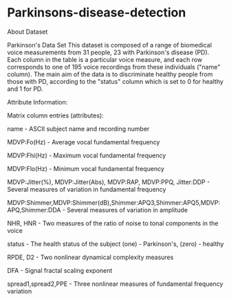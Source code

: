 # Parkinsons-disease-detection

About Dataset

Parkinson's Data Set
This dataset is composed of a range of biomedical voice measurements from 31 people, 23 with Parkinson's disease (PD). Each column in the table is a particular voice measure, and each row corresponds to one of 195 voice recordings from these individuals ("name" column). The main aim of the data is to discriminate healthy people from those with PD, according to the "status" column which is set to 0 for healthy and 1 for PD.

Attribute Information:

Matrix column entries (attributes):

name - ASCII subject name and recording number

MDVP:Fo(Hz) - Average vocal fundamental frequency

MDVP:Fhi(Hz) - Maximum vocal fundamental frequency

MDVP:Flo(Hz) - Minimum vocal fundamental frequency

MDVP:Jitter(%), MDVP:Jitter(Abs), MDVP:RAP, MDVP:PPQ, Jitter:DDP - Several measures of variation in fundamental frequency

MDVP:Shimmer,MDVP:Shimmer(dB),Shimmer:APQ3,Shimmer:APQ5,MDVP:APQ,Shimmer:DDA - Several measures of variation in amplitude

NHR, HNR - Two measures of the ratio of noise to tonal components in the voice

status - The health status of the subject (one) - Parkinson's, (zero) - healthy

RPDE, D2 - Two nonlinear dynamical complexity measures

DFA - Signal fractal scaling exponent

spread1,spread2,PPE - Three nonlinear measures of fundamental frequency variation


